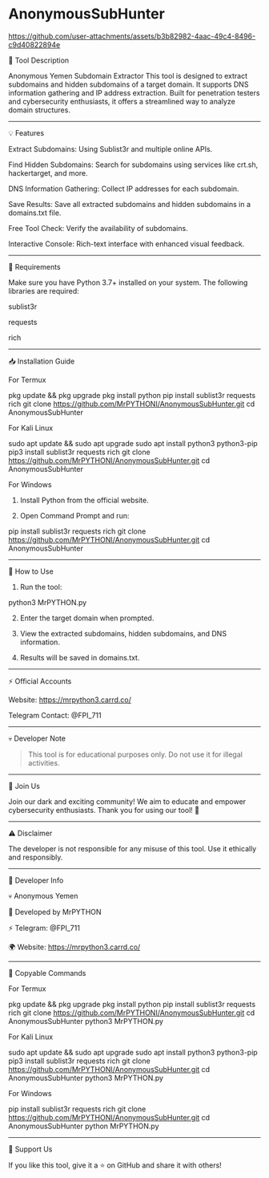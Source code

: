 # AnonymousSubHunter


https://github.com/user-attachments/assets/b3b82982-4aac-49c4-8496-c9d40822894e

📜 Tool Description

Anonymous Yemen Subdomain Extractor
This tool is designed to extract subdomains and hidden subdomains of a target domain. It supports DNS information gathering and IP address extraction. Built for penetration testers and cybersecurity enthusiasts, it offers a streamlined way to analyze domain structures.


---

💡 Features

Extract Subdomains: Using Sublist3r and multiple online APIs.

Find Hidden Subdomains: Search for subdomains using services like crt.sh, hackertarget, and more.

DNS Information Gathering: Collect IP addresses for each subdomain.

Save Results: Save all extracted subdomains and hidden subdomains in a domains.txt file.

Free Tool Check: Verify the availability of subdomains.

Interactive Console: Rich-text interface with enhanced visual feedback.



---

📂 Requirements

Make sure you have Python 3.7+ installed on your system. The following libraries are required:

sublist3r

requests

rich



---

📥 Installation Guide

For Termux

pkg update && pkg upgrade
pkg install python
pip install sublist3r requests rich
git clone https://github.com/MrPYTHONI/AnonymousSubHunter.git
cd AnonymousSubHunter

For Kali Linux

sudo apt update && sudo apt upgrade
sudo apt install python3 python3-pip
pip3 install sublist3r requests rich
git clone https://github.com/MrPYTHONI/AnonymousSubHunter.git
cd AnonymousSubHunter

For Windows

1. Install Python from the official website.


2. Open Command Prompt and run:



pip install sublist3r requests rich
git clone https://github.com/MrPYTHONI/AnonymousSubHunter.git
cd AnonymousSubHunter


---

🚀 How to Use

1. Run the tool:

python3 MrPYTHON.py


2. Enter the target domain when prompted.


3. View the extracted subdomains, hidden subdomains, and DNS information.


4. Results will be saved in domains.txt.




---

⚡ Official Accounts

Website: https://mrpython3.carrd.co/

Telegram Contact: @FPI_711



---

💀 Developer Note

> This tool is for educational purposes only.
Do not use it for illegal activities.




---

📢 Join Us

Join our dark and exciting community! We aim to educate and empower cybersecurity enthusiasts. Thank you for using our tool! 🎩


---

⚠️ Disclaimer

The developer is not responsible for any misuse of this tool. Use it ethically and responsibly.


---

🖤 Developer Info

💀 Anonymous Yemen

🎩 Developed by MrPYTHON

⚡ Telegram: @FPI_711

🌍 Website: https://mrpython3.carrd.co/



---



🔗 Copyable Commands

For Termux

pkg update && pkg upgrade
pkg install python
pip install sublist3r requests rich
git clone https://github.com/MrPYTHONI/AnonymousSubHunter.git
cd AnonymousSubHunter
python3 MrPYTHON.py

For Kali Linux

sudo apt update && sudo apt upgrade
sudo apt install python3 python3-pip
pip3 install sublist3r requests rich
git clone https://github.com/MrPYTHONI/AnonymousSubHunter.git
cd AnonymousSubHunter
python3 MrPYTHON.py

For Windows

pip install sublist3r requests rich
git clone https://github.com/MrPYTHONI/AnonymousSubHunter.git
cd AnonymousSubHunter
python MrPYTHON.py


---




🌟 Support Us

If you like this tool, give it a ⭐ on GitHub and share it with others!

